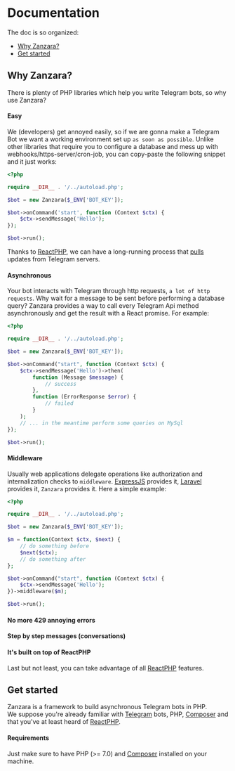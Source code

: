 # Documentation
The doc is so organized:
* [Why Zanzara?]()
* [Get started]()

## Why Zanzara?
There is plenty of PHP libraries which help you write Telegram bots, so why use Zanzara?

#### Easy
We (developers) get annoyed easily, so if we are gonna make a Telegram Bot we want a working 
environment set up ```as soon as possible```. Unlike other libraries that require you to configure a database and mess
up with webhooks/https-server/cron-job, you can copy-paste the following snippet and it just works:
```php
<?php

require __DIR__ . '/../autoload.php';

$bot = new Zanzara($_ENV['BOT_KEY']);

$bot->onCommand('start', function (Context $ctx) {
    $ctx->sendMessage('Hello');
});

$bot->run();
```
Thanks to [ReactPHP](https://reactphp.org/), we can have a long-running process that
[pulls](https://core.telegram.org/bots/api#getupdates) updates from Telegram servers.

#### Asynchronous
Your bot interacts with Telegram through http requests, ```a lot of http requests```. Why wait for a message to
be sent before performing a database query? Zanzara provides a way to call every Telegram Api method asynchronously and
get the result with a React promise. For example:
```php
<?php

require __DIR__ . '/../autoload.php';

$bot = new Zanzara($_ENV['BOT_KEY']);

$bot->onCommand("start", function (Context $ctx) {
    $ctx->sendMessage('Hello')->then(
        function (Message $message) {
            // success
        },
        function (ErrorResponse $error) {
            // failed
        }
    );
    // ... in the meantime perform some queries on MySql
});

$bot->run();
```
#### Middleware
Usually web applications delegate operations like authorization and internalization checks to ```middleware```. 
[ExpressJS](https://expressjs.com/en/guide/using-middleware.html) provides it,
[Laravel](https://laravel.com/docs/7.x/middleware) provides it, ```Zanzara``` provides it. Here a simple example:
```php
<?php

require __DIR__ . '/../autoload.php';

$bot = new Zanzara($_ENV['BOT_KEY']);

$m = function(Context $ctx, $next) {
    // do something before
    $next($ctx);
    // do something after
};

$bot->onCommand("start", function (Context $ctx) {
    $ctx->sendMessage('Hello');
})->middleware($m);

$bot->run();
```
#### No more 429 annoying errors

#### Step by step messages (conversations)

#### It's built on top of ReactPHP
Last but not least, you can take advantage of all [ReactPHP](https://reactphp.org/) features.

## Get started
Zanzara is a framework to build asynchronous Telegram bots in PHP.  
We suppose you're already familiar with [Telegram](https://core.telegram.org/bots) bots, PHP,
[Composer](https://getcomposer.org/) and that you've at least heard of [ReactPHP](https://reactphp.org/).  

#### Requirements
Just make sure to have PHP (>= 7.0) and [Composer](https://getcomposer.org/) installed on your machine.
  